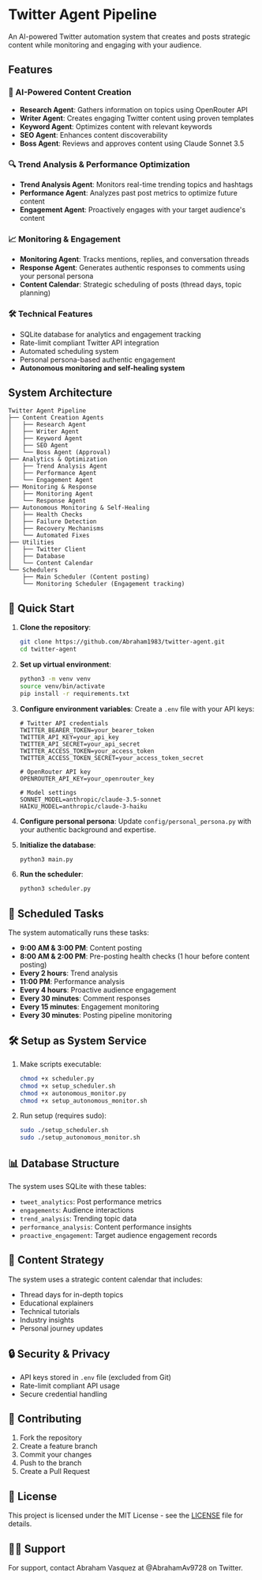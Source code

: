 # Twitter Agent Pipeline

An AI-powered Twitter automation system that creates and posts strategic content while monitoring and engaging with your audience.

## Features

### 🤖 AI-Powered Content Creation
- **Research Agent**: Gathers information on topics using OpenRouter API
- **Writer Agent**: Creates engaging Twitter content using proven templates
- **Keyword Agent**: Optimizes content with relevant keywords
- **SEO Agent**: Enhances content discoverability
- **Boss Agent**: Reviews and approves content using Claude Sonnet 3.5

### 🔍 Trend Analysis & Performance Optimization
- **Trend Analysis Agent**: Monitors real-time trending topics and hashtags
- **Performance Agent**: Analyzes past post metrics to optimize future content
- **Engagement Agent**: Proactively engages with your target audience's content

### 📈 Monitoring & Engagement
- **Monitoring Agent**: Tracks mentions, replies, and conversation threads
- **Response Agent**: Generates authentic responses to comments using your personal persona
- **Content Calendar**: Strategic scheduling of posts (thread days, topic planning)

### 🛠 Technical Features
- SQLite database for analytics and engagement tracking
- Rate-limit compliant Twitter API integration
- Automated scheduling system
- Personal persona-based authentic engagement
- **Autonomous monitoring and self-healing system**

## System Architecture

```
Twitter Agent Pipeline
├── Content Creation Agents
│   ├── Research Agent
│   ├── Writer Agent
│   ├── Keyword Agent
│   ├── SEO Agent
│   └── Boss Agent (Approval)
├── Analytics & Optimization
│   ├── Trend Analysis Agent
│   ├── Performance Agent
│   └── Engagement Agent
├── Monitoring & Response
│   ├── Monitoring Agent
│   └── Response Agent
├── Autonomous Monitoring & Self-Healing
│   ├── Health Checks
│   ├── Failure Detection
│   ├── Recovery Mechanisms
│   └── Automated Fixes
├── Utilities
│   ├── Twitter Client
│   ├── Database
│   └── Content Calendar
└── Schedulers
    ├── Main Scheduler (Content posting)
    └── Monitoring Scheduler (Engagement tracking)
```

## 🚀 Quick Start

1. **Clone the repository**:
   ```bash
   git clone https://github.com/Abraham1983/twitter-agent.git
   cd twitter-agent
   ```

2. **Set up virtual environment**:
   ```bash
   python3 -m venv venv
   source venv/bin/activate
   pip install -r requirements.txt
   ```

3. **Configure environment variables**:
   Create a `.env` file with your API keys:
   ```env
   # Twitter API credentials
   TWITTER_BEARER_TOKEN=your_bearer_token
   TWITTER_API_KEY=your_api_key
   TWITTER_API_SECRET=your_api_secret
   TWITTER_ACCESS_TOKEN=your_access_token
   TWITTER_ACCESS_TOKEN_SECRET=your_access_token_secret

   # OpenRouter API key
   OPENROUTER_API_KEY=your_openrouter_key

   # Model settings
   SONNET_MODEL=anthropic/claude-3.5-sonnet
   HAIKU_MODEL=anthropic/claude-3-haiku
   ```

4. **Configure personal persona**:
   Update `config/personal_persona.py` with your authentic background and expertise.

5. **Initialize the database**:
   ```bash
   python3 main.py
   ```

6. **Run the scheduler**:
   ```bash
   python3 scheduler.py
   ```

## 📅 Scheduled Tasks

The system automatically runs these tasks:

- **9:00 AM & 3:00 PM**: Content posting
- **8:00 AM & 2:00 PM**: Pre-posting health checks (1 hour before content posting)
- **Every 2 hours**: Trend analysis
- **11:00 PM**: Performance analysis
- **Every 4 hours**: Proactive audience engagement
- **Every 30 minutes**: Comment responses
- **Every 15 minutes**: Engagement monitoring
- **Every 30 minutes**: Posting pipeline monitoring

## 🛠 Setup as System Service

1. Make scripts executable:
   ```bash
   chmod +x scheduler.py
   chmod +x setup_scheduler.sh
   chmod +x autonomous_monitor.py
   chmod +x setup_autonomous_monitor.sh
   ```

2. Run setup (requires sudo):
   ```bash
   sudo ./setup_scheduler.sh
   sudo ./setup_autonomous_monitor.sh
   ```

## 📊 Database Structure

The system uses SQLite with these tables:
- `tweet_analytics`: Post performance metrics
- `engagements`: Audience interactions
- `trend_analysis`: Trending topic data
- `performance_analysis`: Content performance insights
- `proactive_engagement`: Target audience engagement records

## 🎯 Content Strategy

The system uses a strategic content calendar that includes:
- Thread days for in-depth topics
- Educational explainers
- Technical tutorials
- Industry insights
- Personal journey updates

## 🔒 Security & Privacy

- API keys stored in `.env` file (excluded from Git)
- Rate-limit compliant API usage
- Secure credential handling

## 🤝 Contributing

1. Fork the repository
2. Create a feature branch
3. Commit your changes
4. Push to the branch
5. Create a Pull Request

## 📄 License

This project is licensed under the MIT License - see the [LICENSE](LICENSE) file for details.

## 🙋‍♂️ Support

For support, contact Abraham Vasquez at @AbrahamAv9728 on Twitter.